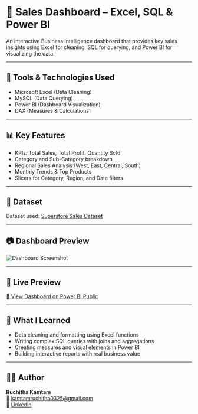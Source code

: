 # 🛒 Sales Dashboard – Excel, SQL & Power BI

An interactive Business Intelligence dashboard that provides key sales insights using Excel for cleaning, SQL for querying, and Power BI for visualizing the data.

---

## 🔧 Tools & Technologies Used
- Microsoft Excel (Data Cleaning)
- MySQL (Data Querying)
- Power BI (Dashboard Visualization)
- DAX (Measures & Calculations)

---

## 📊 Key Features
- KPIs: Total Sales, Total Profit, Quantity Sold
- Category and Sub-Category breakdown
- Regional Sales Analysis (West, East, Central, South)
- Monthly Trends & Top Products
- Slicers for Category, Region, and Date filters

---

## 📁 Dataset
Dataset used: [Superstore Sales Dataset](https://www.kaggle.com/datasets/)

---

## 📷 Dashboard Preview

![Dashboard Screenshot](dashboard-screenshot.png)

---

## 🚀 Live Preview
[🔗 View Dashboard on Power BI Public](https://app.powerbi.com/view?r=your-link)

---

## 📘 What I Learned
- Data cleaning and formatting using Excel functions
- Writing complex SQL queries with joins and aggregations
- Creating measures and visual elements in Power BI
- Building interactive reports with real business value

---

## 👩‍💻 Author
**Ruchitha Kamtam**  
📧 kamtamruchitha0325@gmail.com  
🔗 [LinkedIn](https://www.linkedin.com/in/kamtam-ruchitha-52a57429a)  
